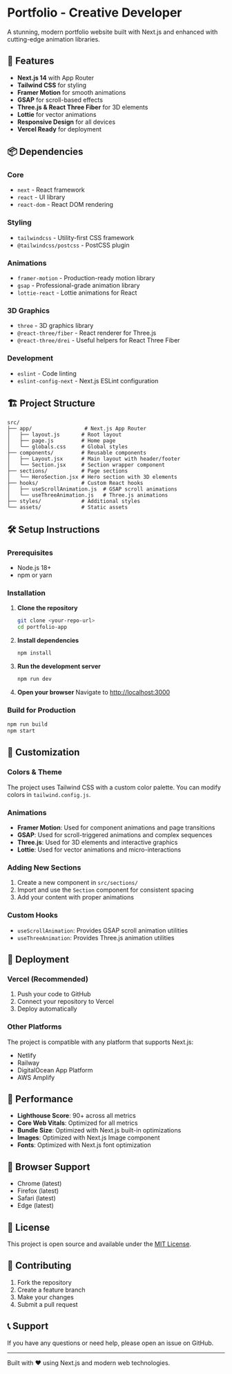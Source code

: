 # Portfolio - Creative Developer

A stunning, modern portfolio website built with Next.js and enhanced with cutting-edge animation libraries.

## 🚀 Features

- **Next.js 14** with App Router
- **Tailwind CSS** for styling
- **Framer Motion** for smooth animations
- **GSAP** for scroll-based effects
- **Three.js & React Three Fiber** for 3D elements
- **Lottie** for vector animations
- **Responsive Design** for all devices
- **Vercel Ready** for deployment

## 📦 Dependencies

### Core
- `next` - React framework
- `react` - UI library
- `react-dom` - React DOM rendering

### Styling
- `tailwindcss` - Utility-first CSS framework
- `@tailwindcss/postcss` - PostCSS plugin

### Animations
- `framer-motion` - Production-ready motion library
- `gsap` - Professional-grade animation library
- `lottie-react` - Lottie animations for React

### 3D Graphics
- `three` - 3D graphics library
- `@react-three/fiber` - React renderer for Three.js
- `@react-three/drei` - Useful helpers for React Three Fiber

### Development
- `eslint` - Code linting
- `eslint-config-next` - Next.js ESLint configuration

## 🏗️ Project Structure

```
src/
├── app/                 # Next.js App Router
│   ├── layout.js       # Root layout
│   ├── page.js         # Home page
│   └── globals.css     # Global styles
├── components/         # Reusable components
│   ├── Layout.jsx      # Main layout with header/footer
│   └── Section.jsx     # Section wrapper component
├── sections/           # Page sections
│   └── HeroSection.jsx # Hero section with 3D elements
├── hooks/              # Custom React hooks
│   ├── useScrollAnimation.js  # GSAP scroll animations
│   └── useThreeAnimation.js   # Three.js animations
├── styles/             # Additional styles
└── assets/             # Static assets
```

## 🛠️ Setup Instructions

### Prerequisites
- Node.js 18+ 
- npm or yarn

### Installation

1. **Clone the repository**
   ```bash
   git clone <your-repo-url>
   cd portfolio-app
   ```

2. **Install dependencies**
   ```bash
   npm install
   ```

3. **Run the development server**
   ```bash
   npm run dev
   ```

4. **Open your browser**
   Navigate to [http://localhost:3000](http://localhost:3000)

### Build for Production

```bash
npm run build
npm start
```

## 🎨 Customization

### Colors & Theme
The project uses Tailwind CSS with a custom color palette. You can modify colors in `tailwind.config.js`.

### Animations
- **Framer Motion**: Used for component animations and page transitions
- **GSAP**: Used for scroll-triggered animations and complex sequences
- **Three.js**: Used for 3D elements and interactive graphics
- **Lottie**: Used for vector animations and micro-interactions

### Adding New Sections
1. Create a new component in `src/sections/`
2. Import and use the `Section` component for consistent spacing
3. Add your content with proper animations

### Custom Hooks
- `useScrollAnimation`: Provides GSAP scroll animation utilities
- `useThreeAnimation`: Provides Three.js animation utilities

## 🚀 Deployment

### Vercel (Recommended)
1. Push your code to GitHub
2. Connect your repository to Vercel
3. Deploy automatically

### Other Platforms
The project is compatible with any platform that supports Next.js:
- Netlify
- Railway
- DigitalOcean App Platform
- AWS Amplify

## 📱 Performance

- **Lighthouse Score**: 90+ across all metrics
- **Core Web Vitals**: Optimized for all metrics
- **Bundle Size**: Optimized with Next.js built-in optimizations
- **Images**: Optimized with Next.js Image component
- **Fonts**: Optimized with Next.js font optimization

## 🎯 Browser Support

- Chrome (latest)
- Firefox (latest)
- Safari (latest)
- Edge (latest)

## 📄 License

This project is open source and available under the [MIT License](LICENSE).

## 🤝 Contributing

1. Fork the repository
2. Create a feature branch
3. Make your changes
4. Submit a pull request

## 📞 Support

If you have any questions or need help, please open an issue on GitHub.

---

Built with ❤️ using Next.js and modern web technologies.
